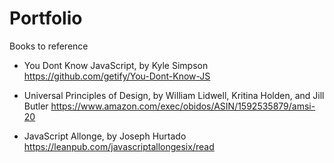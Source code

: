 # Portfolio

Books to reference 

- You Dont Know JavaScript, by Kyle Simpson
https://github.com/getify/You-Dont-Know-JS

- Universal Principles of Design, by William Lidwell, Kritina Holden, and Jill Butler
https://www.amazon.com/exec/obidos/ASIN/1592535879/amsi-20

- JavaScript Allonge, by Joseph Hurtado
https://leanpub.com/javascriptallongesix/read


